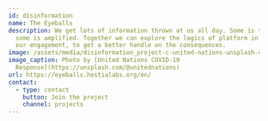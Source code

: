 ```yaml
---
id: disinformation
name: The Eyeballs
description: We get lots of information thrown at us all day. Some is targeted,
  some is amplified. Together we can explore the logics of platform in driving
  our engagement, to get a better handle on the consequences.
image: /assets/media/disinformation_project-c-united-nations-unsplash-c.jpeg
image_caption: Photo by [United Nations COVID-19
  Response](https://unsplash.com/@unitednations)
url: https://eyeballs.hestialabs.org/en/
contact:
  - type: contact
    button: Join the project
    channel: projects
---
```

